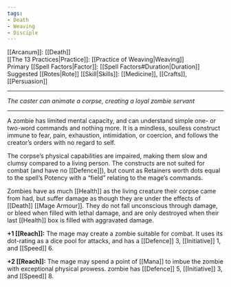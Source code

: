 ```yaml
---
tags:
- Death
- Weaving
- Disciple
---
```


[[Arcanum]]: [[Death]]\
[[The 13 Practices|Practice]]: [[Practice of Weaving|Weaving]]\
Primary [[Spell Factors|Factor]]: [[Spell Factors#Duration|Duration]]\
Suggested [[Rotes|Rote]] [[Skill|Skills]]: [[Medicine]], [[Crafts]], [[Persuasion]]

---

_The caster can animate a corpse, creating a loyal zombie servant_

---

A zombie has limited mental capacity, and can understand simple one- or two-word commands and nothing more. It is a mindless, soulless construct immune to fear, pain, exhaustion, intimidation, or coercion, and follows the creator’s orders with no regard to self.

The corpse’s physical capabilities are impaired, making them slow and clumsy compared to a living person. The constructs are not suited for combat (and have no [[Defence]]), but count as Retainers worth dots equal to the spell’s Potency with a “field” relating to the mage’s commands.

Zombies have as much [[Health]] as the living creature their corpse came from had, but suffer damage as though they are under the effects of [[Death]] [[Mage Armour]]. They do not fall unconscious through damage, or bleed when filled with lethal damage, and are only destroyed when their last [[Health]] box is filled with aggravated damage.

**+1 [[Reach]]:** The mage may create a zombie suitable for combat. It uses its dot-rating as a dice pool for attacks, and has a [[Defence]] 3, [[Initiative]] 1, and [[Speed]] 6.

**+2 [[Reach]]:** The mage may spend a point of [[Mana]] to imbue the zombie with exceptional physical prowess. zombie has [[Defence]] 5, [[Initiative]] 3, and [[Speed]] 8.